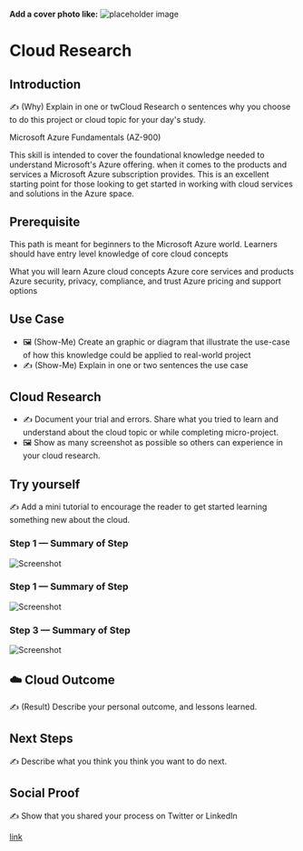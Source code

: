 **Add a cover photo like:**
![placeholder image](https://via.placeholder.com/1200x600)

# Cloud Research 

## Introduction

✍️ (Why) Explain in one or twCloud Research o sentences why you choose to do this project or cloud topic for your day's study.

Microsoft Azure Fundamentals (AZ-900) 

This skill is intended to cover the foundational knowledge needed to understand Microsoft's Azure offering. when it comes to the products and services a Microsoft Azure subscription provides. This is an excellent starting point for those looking to get started in working with cloud services and solutions in the Azure space.

## Prerequisite

This path is meant for beginners to the Microsoft Azure world. Learners should have entry level knowledge of core cloud concepts

What you will learn
Azure cloud concepts
Azure core services and products
Azure security, privacy, compliance, and trust
Azure pricing and support options

## Use Case

- 🖼️ (Show-Me) Create an graphic or diagram that illustrate the use-case of how this knowledge could be applied to real-world project
- ✍️ (Show-Me) Explain in one or two sentences the use case

## Cloud Research

- ✍️ Document your trial and errors. Share what you tried to learn and understand about the cloud topic or while completing micro-project.
- 🖼️ Show as many screenshot as possible so others can experience in your cloud research.

## Try yourself

✍️ Add a mini tutorial to encourage the reader to get started learning something new about the cloud.

### Step 1 — Summary of Step

![Screenshot](https://via.placeholder.com/500x300)

### Step 1 — Summary of Step

![Screenshot](https://via.placeholder.com/500x300)

### Step 3 — Summary of Step

![Screenshot](https://via.placeholder.com/500x300)

## ☁️ Cloud Outcome

✍️ (Result) Describe your personal outcome, and lessons learned.

## Next Steps

✍️ Describe what you think you think you want to do next.

## Social Proof

✍️ Show that you shared your process on Twitter or LinkedIn

[link](link)
